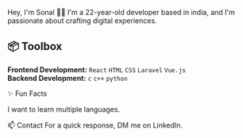 Hey, I'm Sonal 👋🏽
I'm a 22-year-old developer based in india, and I'm passionate about crafting digital experiences.

## 📦 Toolbox

**Frontend Development:** `React` `HTML` `CSS` `Laravel` `Vue.js`  
**Backend Development:** `c` `c++` `python` 

✨ Fun Facts

I want to learn multiple languages.

📫 Contact
For a quick response, DM me on LinkedIn.

